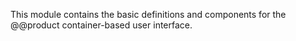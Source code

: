 This module contains the basic definitions and components for the @@product container-based user interface.